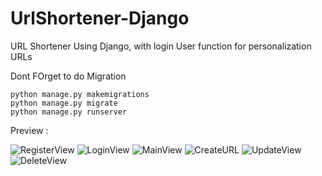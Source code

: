 # UrlShortener-Django
URL Shortener Using Django, with login User function for personalization URLs

Dont FOrget to do Migration

```
python manage.py makemigrations
python manage.py migrate
python manage.py runserver
```

Preview : 

![RegisterView](https://user-images.githubusercontent.com/85614845/204066049-82c09a9a-f218-4b1e-9200-07fc250ff9a3.jpg)
![LoginView](https://user-images.githubusercontent.com/85614845/204066054-9cb72e3d-bc79-4b2a-9868-808b6af31018.jpg)
![MainView](https://user-images.githubusercontent.com/85614845/204066056-633aaf08-dabf-47c8-86d1-634f46689ae9.jpg)
![CreateURL](https://user-images.githubusercontent.com/85614845/204066062-13be1891-1de4-4f49-ba01-3b5a744b1f3e.jpg)
![UpdateView](https://user-images.githubusercontent.com/85614845/204066069-a76e8a68-3118-4e66-ac9c-d19093a4f84b.jpg)
![DeleteView](https://user-images.githubusercontent.com/85614845/204066073-81576895-e87b-4fee-a11c-73651bbaae4f.jpg)
